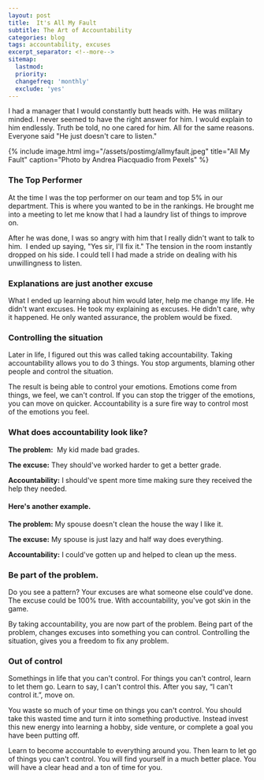 ```yaml
---
layout: post
title:  It's All My Fault
subtitle: The Art of Accountability
categories: blog
tags: accountability, excuses
excerpt_separator: <!--more-->
sitemap:
  lastmod: 
  priority: 
  changefreq: 'monthly'
  exclude: 'yes'
---
```

I had a manager that I would constantly butt heads with. He was military minded. I never seemed to have the right answer for him. I would explain to him endlessly. 
Truth be told, no one cared for him. All for the same reasons. Everyone said "He just doesn't care to listen." <!--more-->

{% include image.html
  img="/assets/postimg/allmyfault.jpeg"
  title="All My Fault"
  caption="Photo by Andrea Piacquadio from Pexels" %}

### The Top Performer  
At the time I was the top performer on our team and top 5% in our department. This is where you wanted to be in the rankings. He brought me into a meeting to let me know that I had a laundry list of things to improve on. 

After he was done, I was so angry with him that I really didn't want to talk to him.  I ended up saying, "Yes sir, I'll fix it." The tension in the room instantly dropped on his side. I could tell I had made a stride on dealing with his unwillingness to listen.


### Explanations are just another excuse 
What I ended up learning about him would later, help me change my life. He didn't want excuses. He took my explaining as excuses. He didn't care, why it happened. He only wanted assurance, the problem would be fixed. 


### Controlling the situation  
Later in life, I figured out this was called taking accountability. Taking accountability allows you to do 3 things. You stop arguments, blaming other people and control the situation.

The result is being able to control your emotions. Emotions come from things, we feel, we can't control. If you can stop the trigger of the emotions, you can move on quicker. Accountability is a sure fire way to control most of the emotions you feel.  


### What does accountability look like?  
**The problem:**  My kid made bad grades.
      
**The excuse:** They should've worked harder to get a better grade.
      
**Accountability:** I should've spent more time making sure they received the help they needed.  
      
#### Here's another example.
**The problem:** My spouse doesn't clean the house the way I like it.
      
**The excuse:** My spouse is just lazy and half way does everything.
      
**Accountability:** I could've gotten up and helped to clean up the mess. 
  
  
### Be part of the problem.  
Do you see a pattern? Your excuses are what someone else could've done. The excuse could be 100% true. With accountability, you've got skin in the game. 

By taking accountability, you are now part of the problem. Being part of the problem, changes excuses into something you can control. Controlling the situation, gives you a freedom to fix any problem. 


### Out of control
Somethings in life that you can't control. For things you can't control, learn to let them go. Learn to say, I can't control this. After you say, “I can't control it.”, move on. 

You waste so much of your time on things you can't control. You should take this wasted time and turn it into something productive. Instead invest this new energy into learning a hobby, side venture, or complete a goal you have been putting off.

Learn to become accountable to everything around you. Then learn to let go of things you can't control. You will find yourself in a much better place. You will have a clear head and a ton of time for you.
